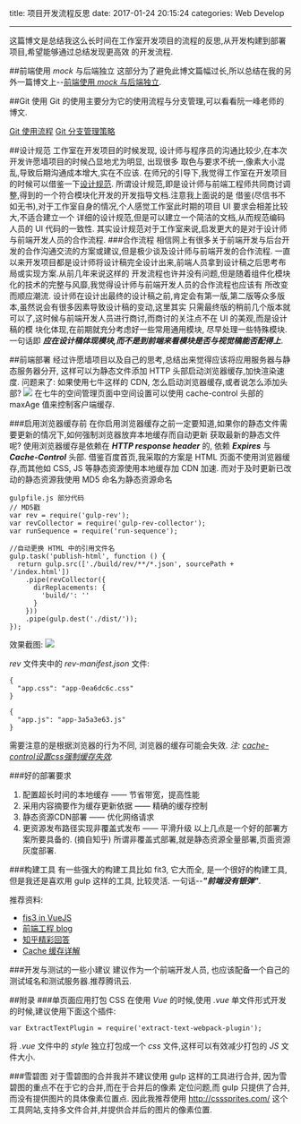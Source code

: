﻿title: 项目开发流程反思
date: 2017-01-24 20:15:24
categories: Web Develop

---

这篇博文是总结我这么长时间在工作室开发项目的流程的反思,从开发构建到部署项目,希望能够通过总结发现更高效
的开发流程.
<!--more-->
##前端使用 *mock* 与后端独立
这部分为了避免此博文篇幅过长,所以总结在我的另外一篇博文上--[前端使用 *mock* 与后端独立](http://zhangxiang958.github.io/2017/01/23/%E5%89%8D%E7%AB%AF%E4%BD%BF%E7%94%A8%20Mock%20%E4%B8%8E%E5%90%8E%E7%AB%AF%E7%8B%AC%E7%AB%8B/).

##Git 使用
Git 的使用主要分为它的使用流程与分支管理,可以看看阮一峰老师的博文.

[Git 使用流程](http://www.ruanyifeng.com/blog/2015/08/git-use-process.html)
[Git 分支管理策略](http://www.ruanyifeng.com/blog/2012/07/git.html)

##设计规范
工作室在开发项目的时候发现, 设计师与程序员的沟通比较少,在本次开发许愿墙项目的时候凸显地尤为明显, 出现很多
取色与要求不统一,像素大小混乱,导致后期沟通成本增大,实在不应该.
在师兄的引导下,我觉得工作室在开发项目的时候可以借鉴一下[设计规范](https://segmentfault.com/a/1190000007698308).
所谓设计规范,即是设计师与前端工程师共同商讨调整,得到的一个符合模块化开发的开发指导文档.注意我上面说的是
借鉴(尽信书不如无书),对于工作室自身的情况,个人感觉工作室此时期的项目 UI 要求会相差比较大,不适合建立一个
详细的设计规范,但是可以建立一个简洁的文档,从而规范编码人员的 UI 代码的一致性.
其实设计规范对于工作室来说,启发更大的是对于设计师与前端开发人员的合作流程.
###合作流程
相信网上有很多关于前端开发与后台开发的合作沟通交流的方案或建议,但是极少谈及设计师与前端开发的合作流程.
一直以来开发项目都是设计师将设计稿完全设计出来,前端人员拿到设计稿之后思考布局或实现方案.从前几年来说这样的
开发流程也许并没有问题,但是随着组件化模块化的技术的完整与风靡,我觉得设计师与前端开发人员的合作流程也应该有
所改变而顺应潮流.
设计师在设计出最终的设计稿之前,肯定会有第一版,第二版等众多版本,虽然说会有很多因素导致设计稿的变动,这里其实
只需最终版的稍前几个版本就可以了,这时候与前端开发人员进行商讨,而商讨的关注点不在 UI 的美观,而是设计稿的模
块化体现,在前期就充分考虑好一些常用通用模块, 尽早处理一些特殊模块.
一句话即 ***应在设计稿体现模块,而不是到前端来看模块是否与视觉稿能否配得上***.
 
##前端部署
经过许愿墙项目以及自己的思考,总结出来觉得应该将应用服务器与静态服务器分开, 这样可以为静态文件添加 HTTP
头部启动浏览器缓存,加快渲染速度.
问题来了: 如果使用七牛这样的 CDN, 怎么启动浏览器缓存,或者说怎么添加头部?
![](http://img.ijarvis.cn/qiniuSet.png)
在七牛的空间管理页面中空间设置可以使用 cache-control 头部的 maxAge 值来控制客户端缓存.

###启用浏览器缓存前
在你启用浏览器缓存之前一定要知道,如果你的静态文件需要更新的情况下,如何强制浏览器放弃本地缓存而自动更新
获取最新的静态文件呢?
使用浏览器缓存是依赖在 ***HTTP response header*** 的, 依赖 ***Expires*** 与 ***Cache-Control*** 头部.
借鉴百度首页,我采取的方案是 HTML 页面不使用浏览器缓存,而其他如 CSS, JS 等静态资源使用本地缓存加 CDN 加速.
而对于及时更新已改动的静态资源我使用 MD5 命名为静态资源命名
```
gulpfile.js 部分代码
// MD5戳
var rev = require('gulp-rev');
var revCollector = require('gulp-rev-collector');
var runSequence = require('run-sequence');

//自动更换 HTML 中的引用文件名
gulp.task('publish-html', function () {
  return gulp.src(['./build/rev/**/*.json', sourcePath + '/index.html'])
    .pipe(revCollector({
      dirReplacements: {
        'build/': ''
      }
    }))
    .pipe(gulp.dest('./dist/'));
});
```
效果截图:
![](http://img.ijarvis.cn/buildMD5.png)

*rev* 文件夹中的 *rev-manifest.json* 文件:
```
{
  "app.css": "app-0ea6dc6c.css"
}

{
  "app.js": "app-3a5a3e63.js"
}
```


需要注意的是根据浏览器的行为不同, 浏览器的缓存可能会失效.
*注: [cache-control设置css强制缓存失效](https://segmentfault.com/q/1010000007478227/a-1020000007478558).*

###好的部署要求
1. 配置超长时间的本地缓存 —— 节省带宽，提高性能
2. 采用内容摘要作为缓存更新依据 —— 精确的缓存控制
3. 静态资源CDN部署 —— 优化网络请求
4. 更资源发布路径实现非覆盖式发布 —— 平滑升级
以上几点是一个好的部署方案所要具备的.
(摘自知乎)
所谓非覆盖式部署,就是静态资源全量部署,页面资源灰度部署.

###构建工具
有一些强大的构建工具比如 fit3, 它大而全, 是一个很好的构建工具,但是我还是喜欢用 gulp 这样的工具, 比较灵活.
一句话--***"前端没有银弹"***.

推荐资料:

 - [fis3 in VueJS](https://github.com/okoala/vue-fis3)
 - [前端工程 blog](https://github.com/fouber/blog)
 - [知乎精彩回答](https://www.zhihu.com/question/20790576)
 - [Cache 缓存详解](https://www.mnot.net/cache_docs/)


###开发与测试的一些小建议
建议作为一个前端开发人员, 也应该配备一个自己的测试域名和测试服务器.推荐腾讯云.

##附录
###单页面应用打包 CSS
在使用 *Vue* 的时候,使用 *.vue* 单文件形式开发的时候,建议使用下面这个插件:
```
var ExtractTextPlugin = require('extract-text-webpack-plugin');
```
将 *.vue* 文件中的 *style* 独立打包成一个 *css* 文件,这样可以有效减少打包的 *JS* 文件大小.

###雪碧图
对于雪碧图的合并我并不建议使用 gulp 这样的工具进行合并, 因为雪碧图的重点不在于它的合并,而在于合并后的像素
定位问题,而 gulp 只提供了合并,而没有提供图片的具体像素位置点.
因此我推荐使用 http://csssprites.com/ 这个工具网站,支持多文件合并,并提供合并后的图片的像素位置.

